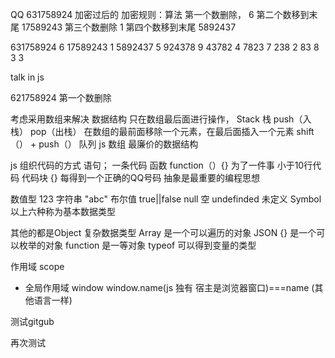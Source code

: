 QQ 631758924  加密过后的
加密规则：算法
第一个数删除，         6
第二个数移到末尾       17589243
第三个数删除           1
第四个数移到末尾       5892437

631758924      6
17589243       1
5892437        5
924378         9
43782          4
7823           7
238            2
83             8
3              3


talk in js 

621758924  第一个数删除

考虑采用数组来解决 数据结构
只在数组最后面进行操作， Stack  栈
push（入栈）  pop（出栈）
在数组的最前面移除一个元素，在最后面插入一个元素  shift（） + push（） 队列
js 数组  最廉价的数据结构

js 组织代码的方式
语句； 一条代码
函数   function（）{}  为了一件事  小于10行代码
代码块 {}  每得到一个正确的QQ号码
抽象是最重要的编程思想

数值型  123
字符串 "abc"
布尔值 true||false
null  空
undefinded  未定义
Symbol
以上六种称为基本数据类型

其他的都是Object  复杂数据类型
Array  是一个可以遍历的对象
JSON {}  是一个可以枚举的对象
function 是一等对象
typeof  可以得到变量的类型


作用域  scope

- 全局作用域  window
window.name(js 独有  宿主是浏览器窗口)===name (其他语言一样)


测试gitgub


再次测试